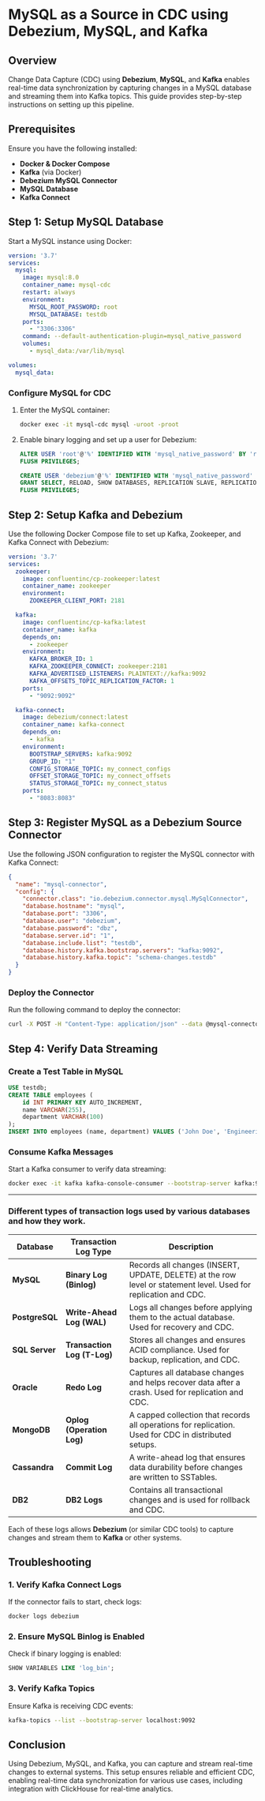 # MySQL as a Source in CDC using Debezium, MySQL, and Kafka

## Overview
Change Data Capture (CDC) using **Debezium**, **MySQL**, and **Kafka** enables real-time data synchronization by capturing changes in a MySQL database and streaming them into Kafka topics. This guide provides step-by-step instructions on setting up this pipeline.

## Prerequisites
Ensure you have the following installed:
- **Docker & Docker Compose**
- **Kafka** (via Docker)
- **Debezium MySQL Connector**
- **MySQL Database**
- **Kafka Connect**

## Step 1: Setup MySQL Database

Start a MySQL instance using Docker:

```yaml
version: '3.7'
services:
  mysql:
    image: mysql:8.0
    container_name: mysql-cdc
    restart: always
    environment:
      MYSQL_ROOT_PASSWORD: root
      MYSQL_DATABASE: testdb
    ports:
      - "3306:3306"
    command: --default-authentication-plugin=mysql_native_password
    volumes:
      - mysql_data:/var/lib/mysql

volumes:
  mysql_data:
```

### Configure MySQL for CDC

1. Enter the MySQL container:
   ```sh
   docker exec -it mysql-cdc mysql -uroot -proot
   ```
2. Enable binary logging and set up a user for Debezium:
   ```sql
   ALTER USER 'root'@'%' IDENTIFIED WITH 'mysql_native_password' BY 'root';
   FLUSH PRIVILEGES;
   
   CREATE USER 'debezium'@'%' IDENTIFIED WITH 'mysql_native_password' BY 'dbz';
   GRANT SELECT, RELOAD, SHOW DATABASES, REPLICATION SLAVE, REPLICATION CLIENT ON *.* TO 'debezium'@'%';
   FLUSH PRIVILEGES;
   ```

## Step 2: Setup Kafka and Debezium

Use the following Docker Compose file to set up Kafka, Zookeeper, and Kafka Connect with Debezium:

```yaml
version: '3.7'
services:
  zookeeper:
    image: confluentinc/cp-zookeeper:latest
    container_name: zookeeper
    environment:
      ZOOKEEPER_CLIENT_PORT: 2181

  kafka:
    image: confluentinc/cp-kafka:latest
    container_name: kafka
    depends_on:
      - zookeeper
    environment:
      KAFKA_BROKER_ID: 1
      KAFKA_ZOOKEEPER_CONNECT: zookeeper:2181
      KAFKA_ADVERTISED_LISTENERS: PLAINTEXT://kafka:9092
      KAFKA_OFFSETS_TOPIC_REPLICATION_FACTOR: 1
    ports:
      - "9092:9092"

  kafka-connect:
    image: debezium/connect:latest
    container_name: kafka-connect
    depends_on:
      - kafka
    environment:
      BOOTSTRAP_SERVERS: kafka:9092
      GROUP_ID: "1"
      CONFIG_STORAGE_TOPIC: my_connect_configs
      OFFSET_STORAGE_TOPIC: my_connect_offsets
      STATUS_STORAGE_TOPIC: my_connect_status
    ports:
      - "8083:8083"
```

## Step 3: Register MySQL as a Debezium Source Connector

Use the following JSON configuration to register the MySQL connector with Kafka Connect:

```json
{
  "name": "mysql-connector",
  "config": {
    "connector.class": "io.debezium.connector.mysql.MySqlConnector",
    "database.hostname": "mysql",
    "database.port": "3306",
    "database.user": "debezium",
    "database.password": "dbz",
    "database.server.id": "1",
    "database.include.list": "testdb",
    "database.history.kafka.bootstrap.servers": "kafka:9092",
    "database.history.kafka.topic": "schema-changes.testdb"
  }
}
```

### Deploy the Connector

Run the following command to deploy the connector:
```sh
curl -X POST -H "Content-Type: application/json" --data @mysql-connector.json http://localhost:8083/connectors
```

## Step 4: Verify Data Streaming

### Create a Test Table in MySQL
```sql
USE testdb;
CREATE TABLE employees (
    id INT PRIMARY KEY AUTO_INCREMENT,
    name VARCHAR(255),
    department VARCHAR(100)
);
INSERT INTO employees (name, department) VALUES ('John Doe', 'Engineering');
```

### Consume Kafka Messages
Start a Kafka consumer to verify data streaming:
```sh
docker exec -it kafka kafka-console-consumer --bootstrap-server kafka:9092 --topic testdb.employees --from-beginning
```

---

### **Different types of transaction logs used by various databases and how they work.**

| **Database**      | **Transaction Log Type** | **Description** |
|-------------------|------------------------|----------------|
| **MySQL**        | **Binary Log (Binlog)** | Records all changes (INSERT, UPDATE, DELETE) at the row level or statement level. Used for replication and CDC. |
| **PostgreSQL**   | **Write-Ahead Log (WAL)** | Logs all changes before applying them to the actual database. Used for recovery and CDC. |
| **SQL Server**   | **Transaction Log (T-Log)** | Stores all changes and ensures ACID compliance. Used for backup, replication, and CDC. |
| **Oracle**       | **Redo Log** | Captures all database changes and helps recover data after a crash. Used for replication and CDC. |
| **MongoDB**      | **Oplog (Operation Log)** | A capped collection that records all operations for replication. Used for CDC in distributed setups. |
| **Cassandra**    | **Commit Log** | A write-ahead log that ensures data durability before changes are written to SSTables. |
| **DB2**          | **DB2 Logs** | Contains all transactional changes and is used for rollback and CDC. |

Each of these logs allows **Debezium** (or similar CDC tools) to capture changes and stream them to **Kafka** or other systems.

## Troubleshooting
### 1. Verify Kafka Connect Logs
If the connector fails to start, check logs:
```sh
docker logs debezium
```

### 2. Ensure MySQL Binlog is Enabled
Check if binary logging is enabled:
```sql
SHOW VARIABLES LIKE 'log_bin';
```

### 3. Verify Kafka Topics
Ensure Kafka is receiving CDC events:
```sh
kafka-topics --list --bootstrap-server localhost:9092
```

## Conclusion
Using Debezium, MySQL, and Kafka, you can capture and stream real-time changes to external systems. This setup ensures reliable and efficient CDC, enabling real-time data synchronization for various use cases, including integration with ClickHouse for real-time analytics.
